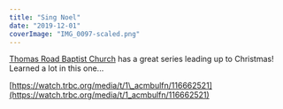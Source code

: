 ```yaml
---
title: "Sing Noel"
date: "2019-12-01"
coverImage: "IMG_0097-scaled.png"
---
```


[Thomas Road Baptist Church](https://www.facebook.com/ThomasRoad/?__tn__=KH-R&eid=ARBcHhP-BUQkJkWlBnEkP2Mzl75nIxK-a6MaWXprxAvdQVYMAKDushCyyNFWFdKanwSsTuJMvh0TofLk&fref=mentions&__xts__%5B0%5D=68.ARCtcCOFzHPADD9_RrCfm44zeGyQpnIb_2ZkmpNiZVDpmzB7YFSXkcY0CpNAW3338hOB32hmwpviwlEgxl87HdMkcKbX4t6_7KeMDtwkgkjwNRc3p9EIih1vj2YJ68fQYZMvLmE2zN1PHRiQeOZsamzqgrAwVBhrpyAAfzXfRF8CqWtAwqou5TrTWR5lrzeyC0rdfLVzgpsr6M1G2NOngruIgnwGPW8VET-ag_dvf3Ba3UGzgF2vhunRbApy5Ai4C1-z7mwpSiYJlVffo0FKuGLIli5LBBn9BmDdI95HzeWf0kcXOMWRfdovXBu-f62J8vFUPjCC12Fj0zTv3aY) has a great series leading up to Christmas! Learned a lot in this one...

[https://watch.trbc.org/media/t/1\_acmbulfn/116662521](https://watch.trbc.org/media/t/1_acmbulfn/116662521)
